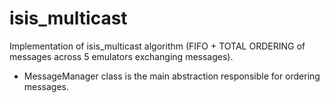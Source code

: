 # isis_multicast
Implementation of isis_multicast algorithm (FIFO + TOTAL ORDERING of messages across 5 emulators exchanging messages).

 * MessageManager class is the main abstraction responsible for ordering messages.
